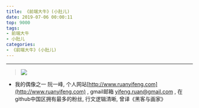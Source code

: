 ```yaml
---
title: 《前端大牛》(小肚儿)
date: 2019-07-06 00:00:11
top: 9000
tags: 
- 前端大牛
- 小肚儿
categories:
- 《前端大牛》(小肚儿)
---
```


------

<!-- more -->



> ![](https://user-images.githubusercontent.com/15868458/61191570-b61fd200-a6de-11e9-9198-86cee0755c3e.png)

- 我的偶像之一 阮一峰, 个人网站[http://www.ruanyifeng.com](http://www.ruanyifeng.com) , gmail邮箱 yifeng.ruan@gmail.com , 在github中国区拥有最多的粉丝, 行文逻辑清晰, 曾译《黑客与画家》




